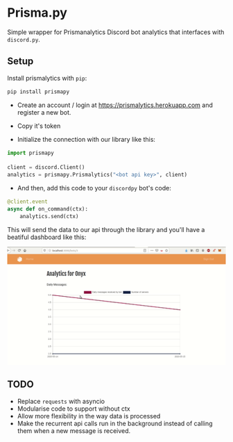 # Prisma.py

Simple wrapper for Prismanalytics Discord bot analytics that interfaces with `discord.py`. 

## Setup

Install prismalytics with `pip`:

```python
pip install prismapy
```

- Create an account / login at https://prismalytics.herokuapp.com and register a new bot.
- Copy it's token

- Initialize the connection with our library like this:

```python
import prismapy

client = discord.Client()
analytics = prismapy.Prismalytics("<bot api key>", client)
```

- And then, add this code to your `discordpy` bot's code:

```python
@client.event
async def on_command(ctx):
    analytics.send(ctx)
```

This will send the data to our api through the library and you'll have a beatiful dashboard like this:

![demo](https://github.com/Uzay-G/prisma.py/blob/master/galena2.gif)

## TODO

- Replace `requests` with asyncio
- Modularise code to support without ctx
- Allow more flexibility in the way data is processed
- Make the recurrent api calls run in the background instead of calling them when a new message is received.
